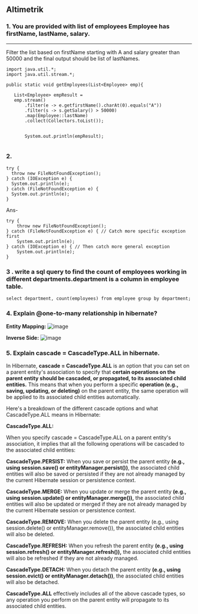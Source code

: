 
## __Altimetrik__

### 1. You are provided with list of employees Employee has firstName, lastName, salary.
---
 Filter the list based on firstName starting with A and salary greater than 50000 and the final output should be list of lastNames.

 ```
import java.util.*;
import java.util.stream.*;

public static void getEmployees(List<Employee> emp){

	List<Employee> empResult = 
    emp.stream()
		.filter(e -> e.getfirstName().charAt(0).equals("A"))
		.filter(s -> s.getSalary() > 50000)
		.map(Employee::lastName)
		.collect(Collectors.toList());
								
								
		System.out.println(empResult);			
	
 ```

 ### 2. 
 ```
 try {​​​​​​
   throw new FileNotFoundException();
}​​​​​​ catch (IOException e) {​​​​​​
   System.out.println(e);
}​​​​​​ catch (FileNotFoundException e) {​​​​​​
   System.out.println(e);
}​​​​​​
```

Ans- 
```
try {
    throw new FileNotFoundException();
} catch (FileNotFoundException e) { // Catch more specific exception first
    System.out.println(e);
} catch (IOException e) { // Then catch more general exception
    System.out.println(e);
}

```

### 3 . write a sql query to find the count of employees working in different departments.department is a column in employee table.

```
select department, count(employees) from employee group by department;
```

### 4. Explain @one-to-many relationship in hibernate?
__Entity Mapping:__
![image](../Java/images/java1.png)


__Inverse Side:__
![image](../Java/images/java2.png)



### 5. Explain cascade = CascadeType.ALL in hibernate.


In Hibernate, __cascade = CascadeType.ALL__ is an option that you can set on a parent entity's association to specify that __certain operations on the parent entity should be cascaded, or propagated, to its associated child entities.__ This means that when you perform a specific __operation (e.g., saving, updating, or deleting)__ on the parent entity, the same operation will be applied to its associated child entities automatically.

Here's a breakdown of the different cascade options and what CascadeType.ALL means in Hibernate:

__CascadeType.ALL:__

When you specify cascade = CascadeType.ALL on a parent entity's association, it implies that all the following operations will be cascaded to the associated child entities:

__CascadeType.PERSIST:__ When you save or persist the parent entity __(e.g., using session.save() or entityManager.persist())__, the associated child entities will also be saved or persisted if they are not already managed by the current Hibernate session or persistence context.

__CascadeType.MERGE:__ When you update or merge the parent entity __(e.g., using session.update() or entityManager.merge()),__ the associated child entities will also be updated or merged if they are not already managed by the current Hibernate session or persistence context.

__CascadeType.REMOVE:__ When you delete the parent entity (e.g., using session.delete() or entityManager.remove()), the associated child entities will also be deleted.

__CascadeType.REFRESH:__ When you refresh the parent entity __(e.g., using session.refresh() or entityManager.refresh()),__ the associated child entities will also be refreshed if they are not already managed.

__CascadeType.DETACH:__ When you detach the parent entity __(e.g., using session.evict() or entityManager.detach())__, the associated child entities will also be detached.

__CascadeType.ALL__ effectively includes all of the above cascade types, so any operation you perform on the parent entity will propagate to its associated child entities.
